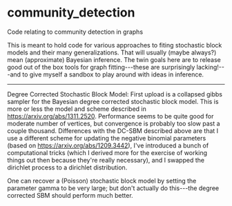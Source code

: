 # community_detection
Code relating to community detection in graphs

This is meant to hold code for various approaches to fiting stochastic block models and their many generalizations. That will usually (maybe always?) mean (approximate) Bayesian inference. The twin goals here are to release good out of the box tools for graph fitting---these are surprisingly lacking!---and to give myself a sandbox to play around with ideas in inference. 

----

Degree Corrected Stochastic Block Model:
First upload is a collapsed gibbs sampler for the Bayesian degree corrected stochastic block model. This is more or less the model and scheme described in https://arxiv.org/abs/1311.2520. Performance seems to be quite good for moderate number of vertices, but convergence is probably too slow past a couple thousand. 
Differences with the DC-SBM described above are that I use a different scheme for updating the negative binomial parameters (based on https://arxiv.org/abs/1209.3442), I've introduced a bunch of computational tricks (which I derived more for the exercise of working things out then because they're really necessary), and I swapped the dirichlet process to a dirichlet distribution.

One can recover a (Poisson) stochastic block model by setting the parameter gamma to be very large; but don't actually do this---the degree corrected SBM should perform much better.
